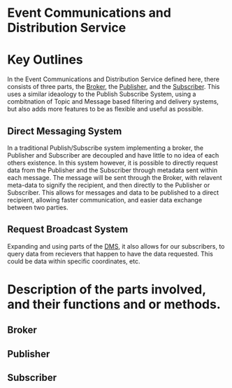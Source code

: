 Event Communications and Distribution Service
=================
# Key Outlines
In the Event Communications and Distribution Service defined here, there consists of three parts, the [Broker](##Bboker), the [Publisher](##publisher), and the [Subscriber](##subscriber).  This uses a similar ideaology to the Publish Subscribe System, using a combitnation of Topic and Message based filtering and delivery systems, but also adds more features to be as flexible and useful as possible.

## Direct Messaging System
In a traditional Publish/Subscribe system implementing a broker, the Publisher and Subscriber are decoupled and have little to no idea of each others existence. In this system however, it is possible to directly request data from the Publisher and the Subscriber through metadata sent within each message. The message will be sent through the Broker, with relavent meta-data to signify the recipient, and then directly to the Publisher or Subscriber. This allows for messages and data to be published to a direct recipient, allowing faster communication, and easier data exchange between two parties.

## Request Broadcast System
Expanding and using parts of the [DMS](###direct-messaging-system), it also allows for our subscribers, to query data from recievers that happen to have the data requested. This could be data within specific coordinates, etc. 

# Description of the parts involved, and their functions and or methods.

## Broker

## Publisher

## Subscriber